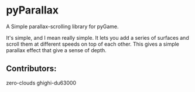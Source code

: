 pyParallax
====================

A Simple parallax-scrolling library for pyGame.

It's simple, and I mean really simple. It lets you add a series of surfaces and scroll them at different speeds on top of each other. This gives a simple parallax effect that give a sense of depth.


Contributors:
-------------
zero-clouds
ghighi-du63000
